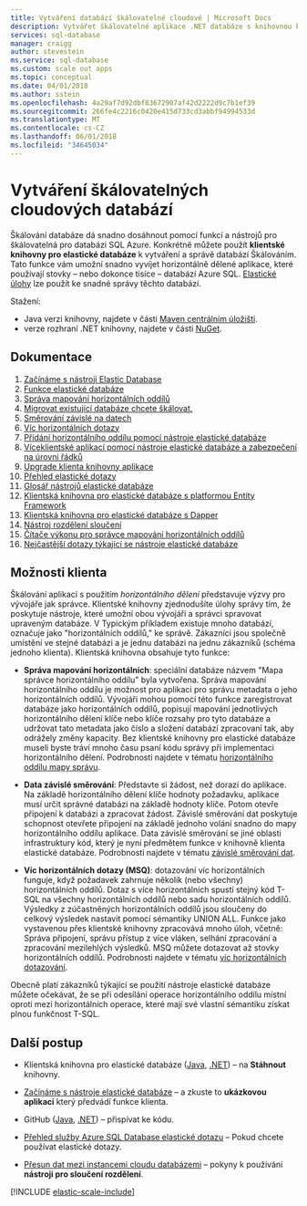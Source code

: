 ```yaml
---
title: Vytváření databází škálovatelné cloudové | Microsoft Docs
description: Vytvářet škálovatelné aplikace .NET databáze s knihovnou klienta elastické databáze
services: sql-database
manager: craigg
author: stevestein
ms.service: sql-database
ms.custom: scale out apps
ms.topic: conceptual
ms.date: 04/01/2018
ms.author: sstein
ms.openlocfilehash: 4a29af7d92dbf83672907af42d2222d9c7b1ef39
ms.sourcegitcommit: 266fe4c2216c0420e415d733cd3abbf94994533d
ms.translationtype: MT
ms.contentlocale: cs-CZ
ms.lasthandoff: 06/01/2018
ms.locfileid: "34645034"
---
```

# <a name="building-scalable-cloud-databases"></a>Vytváření škálovatelných cloudových databází
Škálování databáze dá snadno dosáhnout pomocí funkcí a nástrojů pro škálovatelná pro databázi SQL Azure. Konkrétně můžete použít **klientské knihovny pro elastické databáze** k vytváření a správě databází Škálováním. Tato funkce vám umožní snadno vyvíjet horizontálně dělené aplikace, které používají stovky – nebo dokonce tisíce – databází Azure SQL. [Elastické úlohy](sql-database-elastic-jobs-powershell.md) lze použít ke snadné správy těchto databází.

Stažení:
* Java verzi knihovny, najdete v části [Maven centrálním úložišti](https://search.maven.org/#search%7Cga%7C1%7Celastic-db-tools).
* verze rozhraní .NET knihovny, najdete v části [NuGet](https://www.nuget.org/packages/Microsoft.Azure.SqlDatabase.ElasticScale.Client/).

## <a name="documentation"></a>Dokumentace
1. [Začínáme s nástroji Elastic Database](sql-database-elastic-scale-get-started.md)
2. [Funkce elastické databáze](sql-database-elastic-scale-introduction.md)
3. [Správa mapování horizontálních oddílů](sql-database-elastic-scale-shard-map-management.md)
4. [Migrovat existující databáze chcete škálovat.](sql-database-elastic-convert-to-use-elastic-tools.md)
5. [Směrování závislé na datech](sql-database-elastic-scale-data-dependent-routing.md)
6. [Víc horizontálních dotazy](sql-database-elastic-scale-multishard-querying.md)
7. [Přidání horizontálního oddílu pomocí nástroje elastické databáze](sql-database-elastic-scale-add-a-shard.md)
8. [Víceklientské aplikací pomocí nástroje elastické databáze a zabezpečení na úrovni řádků](sql-database-elastic-tools-multi-tenant-row-level-security.md)
9. [Upgrade klienta knihovny aplikace](sql-database-elastic-scale-upgrade-client-library.md) 
10. [Přehled elastické dotazy](sql-database-elastic-query-overview.md)
11. [Glosář nástrojů elastické databáze](sql-database-elastic-scale-glossary.md)
12. [Klientská knihovna pro elastické databáze s platformou Entity Framework](sql-database-elastic-scale-use-entity-framework-applications-visual-studio.md)
13. [Klientská knihovna pro elastické databáze s Dapper](sql-database-elastic-scale-working-with-dapper.md)
14. [Nástroj rozdělení sloučení](sql-database-elastic-scale-overview-split-and-merge.md)
15. [Čítače výkonu pro správce mapování horizontálních oddílů](sql-database-elastic-database-client-library.md) 
16. [Nejčastější dotazy týkající se nástroje elastické databáze](sql-database-elastic-scale-faq.md)

## <a name="client-capabilities"></a>Možnosti klienta
Škálování aplikací s použitím *horizontálního dělení* představuje výzvy pro vývojáře jak správce. Klientské knihovny zjednodušíte úlohy správy tím, že poskytuje nástroje, které umožní obou vývojáři a správci spravovat upraveným databáze. V Typickým příkladem existuje mnoho databází, označuje jako "horizontálních oddílů," ke správě. Zákazníci jsou společně umístění ve stejné databázi a je jednu databázi na jednu zákazníků (schéma jednoho klienta). Klientská knihovna obsahuje tyto funkce:

- **Správa mapování horizontálních**: speciální databáze názvem "Mapa správce horizontálního oddílu" byla vytvořena. Správa mapování horizontálního oddílu je možnost pro aplikaci pro správu metadata o jeho horizontálních oddílů. Vývojáři mohou pomocí této funkce zaregistrovat databáze jako horizontálních oddílů, popisují mapování jednotlivých horizontálního dělení klíče nebo klíče rozsahy pro tyto databáze a udržovat tato metadata jako číslo a složení databází zpracovaní tak, aby odrážely změny kapacity. Bez klientské knihovny pro elastické databáze museli byste tráví mnoho času psaní kódu správy při implementaci horizontálního dělení. Podrobnosti najdete v tématu [horizontálního oddílu mapy správu](sql-database-elastic-scale-shard-map-management.md).

- **Data závislé směrování**: Představte si žádost, než dorazí do aplikace. Na základě horizontálního dělení klíče hodnoty požadavku, aplikace musí určit správné databázi na základě hodnoty klíče. Potom otevře připojení k databázi a zpracovat žádost. Závislé směrování dat poskytuje schopnost otevřete připojení na základě jednoho volání snadno do mapy horizontálního oddílu aplikace. Data závislé směrování se jiné oblasti infrastruktury kód, který je nyní předmětem funkce v knihovně klienta elastické databáze. Podrobnosti najdete v tématu [závislé směrování dat](sql-database-elastic-scale-data-dependent-routing.md).
- **Víc horizontálních dotazy (MSQ)**: dotazování víc horizontálních funguje, když požadavek zahrnuje několik (nebo všechny) horizontálních oddílů. Dotaz s více horizontálních spustí stejný kód T-SQL na všechny horizontálních oddílů nebo sadu horizontálních oddílů. Výsledky z zúčastněných horizontálních oddílů jsou sloučeny do celkový výsledek nastavit pomocí sémantiky UNION ALL. Funkce jako vystavenou přes klientské knihovny zpracovává mnoho úloh, včetně: Správa připojení, správu přístup z více vláken, selhání zpracování a zpracování mezilehlých výsledků. MSQ můžete dotazovat až stovky horizontálních oddílů. Podrobnosti najdete v tématu [víc horizontálních dotazování](sql-database-elastic-scale-multishard-querying.md).

Obecně platí zákazníků týkající se použití nástroje elastické databáze můžete očekávat, že se při odesílání operace horizontálního oddílu místní oproti mezi horizontálních operace, které mají své vlastní sémantiku získat plnou funkčnost T-SQL.



## <a name="next-steps"></a>Další postup

- Klientská knihovna pro elastické databáze ([Java](https://search.maven.org/#search%7Cga%7C1%7Ca%3A%22azure-elasticdb-tools%22), [.NET](http://www.nuget.org/packages/Microsoft.Azure.SqlDatabase.ElasticScale.Client/)) – na **Stáhnout** knihovny.

- [Začínáme s nástroje elastické databáze](sql-database-elastic-scale-get-started.md) – a zkuste to **ukázkovou aplikaci** který předvádí funkce klienta.

- GitHub ([Java](https://github.com/Microsoft/elastic-db-tools-for-java/blob/master/README.md), [.NET](https://github.com/Azure/elastic-db-tools)) – přispívat ke kódu.
- [Přehled služby Azure SQL Database elastické dotazu](sql-database-elastic-query-overview.md) – Pokud chcete používat elastické dotazy.

- [Přesun dat mezi instancemi cloudu databázemi](sql-database-elastic-scale-overview-split-and-merge.md) – pokyny k používání **nástroji pro sloučení rozdělení**.



<!-- Additional resources H2 -->

[!INCLUDE [elastic-scale-include](../../includes/elastic-scale-include.md)]


<!--Anchors-->
<!--Image references-->

[1]: ./media/sql-database-elastic-database-client-library/glossary.png

